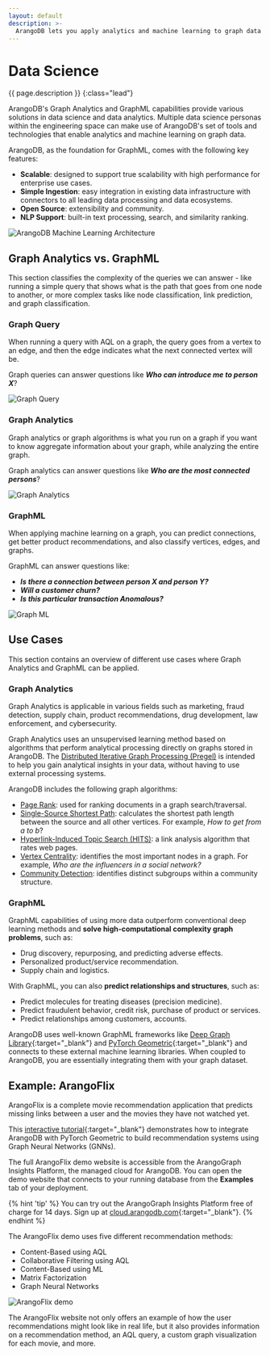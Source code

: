 ```yaml
---
layout: default
description: >- 
  ArangoDB lets you apply analytics and machine learning to graph data at scale
---
```

# Data Science

{{ page.description }}
{:class="lead"}

ArangoDB's Graph Analytics and GraphML capabilities provide various solutions
in data science and data analytics. Multiple data science personas within the
engineering space can make use of ArangoDB's set of tools and technologies that
enable analytics and machine learning on graph data. 

ArangoDB, as the foundation for GraphML, comes with the following key features:

- **Scalable**: designed to support true scalability with high performance for
 enterprise use cases.
- **Simple Ingestion**: easy integration in existing data infrastructure with
 connectors to all leading data processing and data ecosystems.
- **Open Source**: extensibility and community.
- **NLP Support**: built-in text processing, search, and similarity ranking.

![ArangoDB Machine Learning Architecture](images/machine-learning-architecture.png)

## Graph Analytics vs. GraphML

This section classifies the complexity of the queries we can answer - 
like running a simple query that shows what is the path that goes from one node
to another, or more complex tasks like node classification,
link prediction, and graph classification.

### Graph Query

When running a query with AQL on a graph, the query goes from a vertex to an edge,
and then the edge indicates what the next connected vertex will be.

Graph queries can answer questions like _**Who can introduce me to person X**_?

![Graph Query](images/graph-query.png)

### Graph Analytics

Graph analytics or graph algorithms is what you run on a graph if you want to 
know aggregate information about your graph, while analyzing the entire graph.

Graph analytics can answer questions like _**Who are the most connected persons**_?

![Graph Analytics](images/graph-analytics.png)

### GraphML

When applying machine learning on a graph, you can predict connections, get 
better product recommendations, and also classify vertices, edges, and graphs.

GraphML can answer questions like:
- _**Is there a connection between person X and person Y?**_
- _**Will a customer churn?**_ 
- _**Is this particular transaction Anomalous?**_

![Graph ML](images/graph-ml.png)

## Use Cases

This section contains an overview of different use cases where Graph Analytics
and GraphML can be applied.

### Graph Analytics

Graph Analytics is applicable in various fields such as marketing, fraud detection, supply chain,
product recommendations, drug development, law enforcement, and cybersecurity.

Graph Analytics uses an unsupervised
learning method based on algorithms that perform analytical processing
directly on graphs stored in ArangoDB. The 
[Distributed Iterative Graph Processing (Pregel)](graphs-pregel.html)
is intended to help you gain analytical insights in
your data, without having to use external processing systems.

ArangoDB includes the following graph algorithms:
- [Page Rank](graphs-pregel-algorithms.html#pagerank): used for ranking documents in a graph
search/traversal.
- [Single-Source Shortest Path](graphs-pregel-algorithms.html#single-source-shortest-path): calculates
 the shortest path length between the source and all other vertices.
 For example, _How to get from a to b_?
- [Hyperlink-Induced Topic Search (HITS)](graphs-pregel-algorithms.html#hyperlink-induced-topic-search-hits): 
 a link analysis algorithm that rates web pages.
- [Vertex Centrality](graphs-pregel-algorithms.html#vertex-centrality): identifies the most important
 nodes in a graph. For example, _Who are the influencers in a social network?_
- [Community Detection](graphs-pregel-algorithms.html#community-detection): identifies distinct subgroups
 within a community structure.

### GraphML

GraphML capabilities of using more data outperform conventional deep learning
methods and **solve high-computational complexity graph problems**, such as: 
- Drug discovery, repurposing, and predicting adverse effects.
- Personalized product/service recommendation.
- Supply chain and logistics.

With GraphML, you can also **predict relationships and structures**, such as:
- Predict molecules for treating diseases (precision medicine).
- Predict fraudulent behavior, credit risk, purchase of product or services.
- Predict relationships among customers, accounts.

ArangoDB uses well-known GraphML frameworks like
[Deep Graph Library](https://www.dgl.ai){:target="_blank"}
and [PyTorch Geometric](https://pytorch-geometric.readthedocs.io/en/latest/){:target="_blank"} 
and connects to these external machine learning libraries. When coupled to
ArangoDB, you are essentially integrating them with your graph dataset.

## Example: ArangoFlix

ArangoFlix is a complete movie recommendation application that predicts missing
links between a user and the movies they have not watched yet.

This [interactive tutorial](https://colab.research.google.com/github/arangodb/interactive_tutorials/blob/master/notebooks/Integrate_ArangoDB_with_PyG.ipynb){:target="_blank"} 
demonstrates how to integrate ArangoDB with PyTorch Geometric to
build recommendation systems using Graph Neural Networks (GNNs).

The full ArangoFlix demo website is accessible from the ArangoGraph Insights Platform,
the managed cloud for ArangoDB. You can open the demo website that connects to
your running database from the **Examples** tab of your deployment.

{% hint 'tip' %}
You can try out the ArangoGraph Insights Platform free of charge for 14 days.
Sign up at [cloud.arangodb.com](https://cloud.arangodb.com/){:target="_blank"}. 
{% endhint %}

The ArangoFlix demo uses five different recommendation methods:
- Content-Based using AQL
- Collaborative Filtering using AQL
- Content-Based using ML
- Matrix Factorization
- Graph Neural Networks 

![ArangoFlix demo](images/data-science-arangoflix.png)

The ArangoFlix website not only offers an example of how the user recommendations might
look like in real life, but it also provides information on a recommendation method, an
AQL query, a custom graph visualization for each movie, and more.
